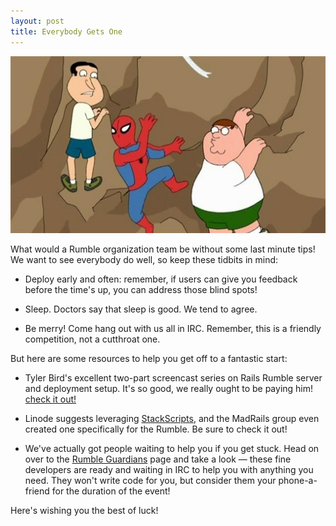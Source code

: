 ```yaml
---
layout: post
title: Everybody Gets One
---
```


<img src="/images/2010/10/everybody_gets_one.jpeg">

What would a Rumble organization team be without some last minute tips! We want to see everybody do well, so keep these tidbits in mind:

- Deploy early and often: remember, if users can give you feedback before the time's up, you can address those blind spots!

- Sleep. Doctors say that sleep is good. We tend to agree.

- Be merry! Come hang out with us all in IRC. Remember, this is a friendly competition, not a cutthroat one.

But here are some resources to help you get off to a fantastic start:

- Tyler Bird's excellent two-part screencast series on Rails Rumble server and deployment setup. It's so good, we really ought to be paying him! <a href="http://www.filmprog.com/2010/10/15/rails-rumble-server-screencasts/">check it out!</a>

- Linode suggests leveraging <a href="http://blog.railsrumble.com/blog/2010/10/11/speed-up-with-stackscripts">StackScripts</a>, and the MadRails group even created one specifically for the Rumble. Be sure to check it out!

- We've actually got people waiting to help you if you get stuck. Head on over to the <a href="/guardians">Rumble Guardians</a> page and take a look &mdash; these fine developers are ready and waiting in IRC to help you with anything you need. They won't write code for you, but consider them your phone-a-friend for the duration of the event!

Here's wishing you the best of luck!
